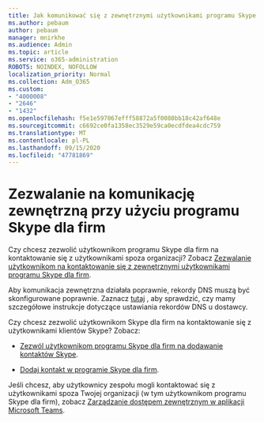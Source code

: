 ```yaml
---
title: Jak komunikować się z zewnętrznymi użytkownikami programu Skype dla firm
ms.author: pebaum
author: pebaum
manager: mnirkhe
ms.audience: Admin
ms.topic: article
ms.service: o365-administration
ROBOTS: NOINDEX, NOFOLLOW
localization_priority: Normal
ms.collection: Adm_O365
ms.custom:
- "4000008"
- "2646"
- "1432"
ms.openlocfilehash: f5e1e597067efff58872a5f0080bb18c42af648e
ms.sourcegitcommit: c6692ce0fa1358ec3529e59ca0ecdfdea4cdc759
ms.translationtype: MT
ms.contentlocale: pl-PL
ms.lasthandoff: 09/15/2020
ms.locfileid: "47781869"
---
```

# <a name="allow-external-communications-with-skype-for-business"></a>Zezwalanie na komunikację zewnętrzną przy użyciu programu Skype dla firm 

Czy chcesz zezwolić użytkownikom programu Skype dla firm na kontaktowanie się z użytkownikami spoza organizacji? Zobacz [Zezwalanie użytkownikom na kontaktowanie się z zewnętrznymi użytkownikami programu Skype dla firm](https://docs.microsoft.com/skypeforbusiness/set-up-skype-for-business-online/allow-users-to-contact-external-skype-for-business-users).

Aby komunikacja zewnętrzna działała poprawnie, rekordy DNS muszą być skonfigurowane poprawnie. Zaznacz [tutaj](https://docs.microsoft.com/microsoft-365/admin/get-help-with-domains/set-up-your-domain-host-specific-instructions) , aby sprawdzić, czy mamy szczegółowe instrukcje dotyczące ustawiania rekordów DNS u dostawcy. 

Czy chcesz zezwolić użytkownikom Skype dla firm na kontaktowanie się z użytkownikami klientów Skype? Zobacz:

- [Zezwól użytkownikom programu Skype dla firm na dodawanie kontaktów Skype](https://docs.microsoft.com/skypeforbusiness/set-up-skype-for-business-online/let-skype-for-business-users-add-skype-contacts). 

- [Dodaj kontakt w programie Skype dla firm](https://support.office.com/article/add-a-contact-in-skype-for-business-89338023-2adf-4f5c-90b6-f8b6f72fadd1).


Jeśli chcesz, aby użytkownicy zespołu mogli kontaktować się z użytkownikami spoza Twojej organizacji (w tym użytkownikom programu Skype dla firm), zobacz [Zarządzanie dostępem zewnętrznym w aplikacji Microsoft Teams](https://docs.microsoft.com/microsoftteams/let-your-teams-users-communicate-with-other-people). 